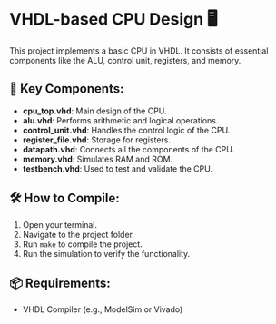 # VHDL-based CPU Design 🖥️

This project implements a basic CPU in VHDL. It consists of essential components like the ALU, control unit, registers, and memory.

## 🚀 Key Components:
- **cpu_top.vhd**: Main design of the CPU.
- **alu.vhd**: Performs arithmetic and logical operations.
- **control_unit.vhd**: Handles the control logic of the CPU.
- **register_file.vhd**: Storage for registers.
- **datapath.vhd**: Connects all the components of the CPU.
- **memory.vhd**: Simulates RAM and ROM.
- **testbench.vhd**: Used to test and validate the CPU.

## 🛠️ How to Compile:
1. Open your terminal.
2. Navigate to the project folder.
3. Run `make` to compile the project.
4. Run the simulation to verify the functionality.

## 📦 Requirements:
- VHDL Compiler (e.g., ModelSim or Vivado)
